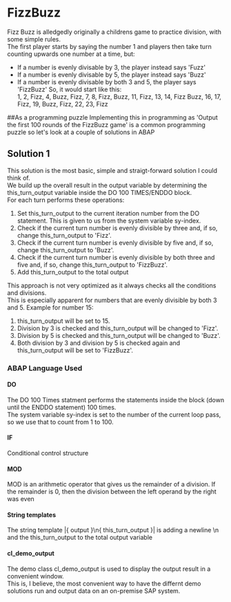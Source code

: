 # FizzBuzz
Fizz Buzz is alledgedly originally a childrens game to practice division, with some simple rules.\
The first player starts by saying the number 1 and players then take turn counting upwards one number at a time, but: 
* If a number is evenly divisable by 3, the player instead says 'Fuzz'
* If a number is evenly divisable by 5, the player instead says 'Buzz'
* If a number is evenly divisable by both 3 and 5, the player says 'FizzBuzz'
So, it would start like this:\
1, 2, Fizz, 4, Buzz, Fizz, 7, 8, Fizz, Buzz, 11, Fizz, 13, 14, Fizz Buzz, 16, 17, Fizz, 19, Buzz, Fizz, 22, 23, Fizz 

##As a programming puzzle
Implementing this in programming as 'Output the first 100 rounds of the FizzBuzz game' is a common programming puzzle so let's look at a couple of solutions in ABAP

## Solution 1
This solution is the most basic, simple and straigt-forward solution I could think of.\
We build up the overall result in the output variable by determining the this_turn_output variable inside the DO 100 TIMES/ENDDO block.\
For each turn performs these operations: 
1. Set this_turn_output to the current iteration number from the DO statement. This is given to us from the system variable sy-index.
2. Check if the current turn number is evenly divisible by three and, if so, change this_turn_output to 'Fizz'.
3. Check if the current turn number is evenly divisible by five and, if so, change this_turn_output to 'Buzz'.
4. Check if the current turn number is evenly divisible by both three and five and, if so, change this_turn_output to 'FizzBuzz'.
5. Add this_turn_output to the total output 


This approach is not very optimized as it always checks all the conditions and divisions.\
This is especially apparent for numbers that are evenly divisible by both 3 and 5. Example for number 15: 
1. this_turn_output will be set to 15.
2. Division by 3 is checked and this_turn_output will be changed to 'Fizz'. 
3. Division by 5 is checked and this_turn_output will be changed to 'Buzz'. 
4. Both division by 3 and division by 5 is checked again and this_turn_output will be set to 'FizzBuzz'. 

### ABAP Language Used
#### DO
The DO 100 Times statment performs the statements inside the block (down until the ENDDO statement) 100 times.\
The system variable sy-index is set to the number of the current loop pass, so we use that to count from 1 to 100.
#### IF
Conditional control structure 
#### MOD
MOD is an arithmetic operator that gives us the remainder of a division. If the remainder is 0, then the division between the left operand by the right was even
#### String templates
The string template |{ output }\n{ this_turn_output }| is adding a newline \n and the this_turn_output to the total output variable
#### cl_demo_output
The demo class cl_demo_output is used to display the output result in a convenient window.\
This is, I believe, the most convenient way to have the differnt demo solutions run and output data on an on-premise SAP system.
